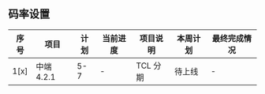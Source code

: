 ## 码率设置


| 序号 | 项目 | 计划 | 当前进度 | 项目说明 | 本周计划 |最终完成情况 |
| ---- | ---- | ---- | ----| ---- | ---- | ---- |
| 1[x] | 中端4.2.1 | 5-7 | - | TCL 分期 | 待上线 | - | |